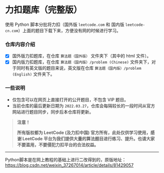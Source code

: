 # 力扣题库（完整版）

使用 Python 脚本分批将力扣（国外版 `leetcode.com` 和 国内版 `leetcode-cn.com`）上面的题目下载下来，方便没有网的时候进行学习。

### 仓库内容介绍

 - [x] 国外版力扣题库，在仓库 `算法题（国外版）` 文件夹下（其中的 html 文件）。
 - [x] 国内版力扣题库，在仓库 `算法题（国内版）/problem (Chinese)` 文件夹下，对于同时有英文版的题目来说，英文版在仓库 `算法题（国内版）/problem (English)` 文件夹下。

### 一些说明

 - 仅包含可以在网页上直接打开的公开题目，不包含 VIP 题目。
 - 当前仓库的最后更新日期为 `2022.03.27`，仓库会每隔较长的一段时间从官方网站进行题目同步，同步后本仓库将更新。



> **注意！**
>
> **所有版权都为 LeetCode (及力扣中国) 官方所有，此处仅供学习使用，感谢 LeetCode 平台为我们提供大量的算法题目进行练习、提升。也请大家不要滥用，不要侵犯力扣平台的合法权益。**

---

Python脚本是在网上教程的基础上进行二改得到的，原版地址：https://blog.csdn.net/weixin_37267014/article/details/81429057